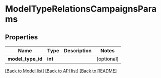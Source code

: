 # ModelTypeRelationsCampaignsParams

## Properties
Name | Type | Description | Notes
------------ | ------------- | ------------- | -------------
**model_type_id** | **int** |  | [optional] 

[[Back to Model list]](../README.md#documentation-for-models) [[Back to API list]](../README.md#documentation-for-api-endpoints) [[Back to README]](../README.md)


